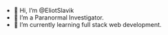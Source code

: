 - 👋 Hi, I’m @EliotSlavik
- 👀 I’m a Paranormal Investigator.
- 🌱 I’m currently learning full stack web development.


<!---
EliotSlavik/EliotSlavik is a ✨ special ✨ repository because its `README.md` (this file) appears on your GitHub profile.
You can click the Preview link to take a look at your changes.
--->
